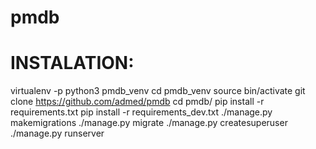 # pmdb

# INSTALATION:

virtualenv -p python3 pmdb_venv
cd pmdb_venv
source bin/activate
git clone https://github.com/admed/pmdb
cd pmdb/
pip install -r requirements.txt
pip install -r requirements_dev.txt
./manage.py makemigrations
./manage.py migrate
./manage.py createsuperuser
./manage.py runserver
